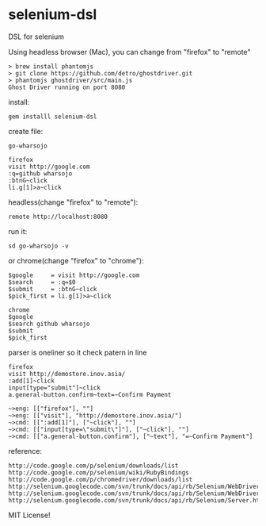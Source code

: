 selenium-dsl
============
DSL for selenium

Using headless browser (Mac), you can change from "firefox" to "remote"

```
> brew install phantomjs
> git clone https://github.com/detro/ghostdriver.git
> phantomjs ghostdriver/src/main.js
Ghost Driver running on port 8080
```

install:

```
gem installl selenium-dsl
```

create file: 

```
go-wharsojo
```

```
firefox
visit http://google.com
:q=github wharsojo
:btnG~click
li.g[1]>a~click
```

headless(change "firefox" to "remote"):

````
remote http://localhost:8080
````

run it: 

```
sd go-wharsojo -v
```

or
chrome(change "firefox" to "chrome"):

```
$google     = visit http://google.com
$search     = :q=$0
$submit     = :btnG~click
$pick_first = li.g[1]>a~click

chrome
$google
$search github wharsojo
$submit
$pick_first
```

parser is oneliner so it check patern in line

```
firefox
visit http://demostore.inov.asia/
:add[1]~click
input[type="submit"]~click
a.general-button.confirm~text=~Confirm Payment

~>eng: [["firefox"], ""]
~>eng: [["visit"], "http://demostore.inov.asia/"]
~>cmd: [[":add[1]"], ["~click"], ""]
~>cmd: [["input[type=\"submit\"]"], ["~click"], ""]
~>cmd: [["a.general-button.confirm"], ["~text"], "=~Confirm Payment"]
```

reference:

```
http://code.google.com/p/selenium/downloads/list
http://code.google.com/p/selenium/wiki/RubyBindings
http://code.google.com/p/chromedriver/downloads/list
http://selenium.googlecode.com/svn/trunk/docs/api/rb/Selenium/WebDriver/SearchContext.html
http://selenium.googlecode.com/svn/trunk/docs/api/rb/Selenium/WebDriver/Element.html
http://selenium.googlecode.com/svn/trunk/docs/api/rb/Selenium/Server.html
```

MIT License!